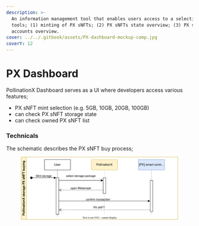 ```yaml
---
description: >-
  An information management tool that enables users access to a selection of
  tools; (1) minting of PX sNFTs; (2) PX sNFTs state overview; (3) PX sNFTs
  accounts overview.
cover: ../../.gitbook/assets/PX-dashboard-mockup-comp.jpg
coverY: 12
---
```


# PX Dashboard

PollinationX Dashboard serves as a UI where developers access various features;

* PX sNFT mint selection (e.g. 5GB, 10GB, 20GB, 100GB)
* can check PX sNFT storage state
* can check owned PX sNFT list

### Technicals

The schematic describes the PX sNFT buy process;

<figure><img src="../../.gitbook/assets/PX-platform.svg" alt=""><figcaption></figcaption></figure>

